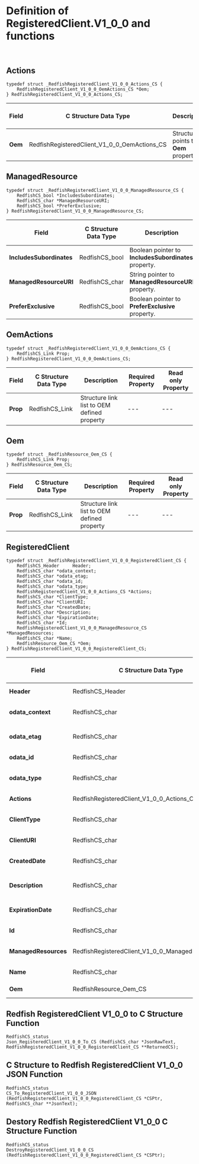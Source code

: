 # Definition of RegisteredClient.V1_0_0 and functions<br><br>

## Actions
    typedef struct _RedfishRegisteredClient_V1_0_0_Actions_CS {
        RedfishRegisteredClient_V1_0_0_OemActions_CS *Oem;
    } RedfishRegisteredClient_V1_0_0_Actions_CS;

|Field |C Structure Data Type|Description |Required Property|Read only Property
| ---  | --- | --- | --- | ---
|**Oem**|RedfishRegisteredClient_V1_0_0_OemActions_CS| Structure points to **Oem** property.| No| No


## ManagedResource
    typedef struct _RedfishRegisteredClient_V1_0_0_ManagedResource_CS {
        RedfishCS_bool *IncludesSubordinates;
        RedfishCS_char *ManagedResourceURI;
        RedfishCS_bool *PreferExclusive;
    } RedfishRegisteredClient_V1_0_0_ManagedResource_CS;

|Field |C Structure Data Type|Description |Required Property|Read only Property
| ---  | --- | --- | --- | ---
|**IncludesSubordinates**|RedfishCS_bool| Boolean pointer to **IncludesSubordinates** property.| No| No
|**ManagedResourceURI**|RedfishCS_char| String pointer to **ManagedResourceURI** property.| No| No
|**PreferExclusive**|RedfishCS_bool| Boolean pointer to **PreferExclusive** property.| No| No


## OemActions
    typedef struct _RedfishRegisteredClient_V1_0_0_OemActions_CS {
        RedfishCS_Link Prop;
    } RedfishRegisteredClient_V1_0_0_OemActions_CS;

|Field |C Structure Data Type|Description |Required Property|Read only Property
| ---  | --- | --- | --- | ---
|**Prop**|RedfishCS_Link| Structure link list to OEM defined property| ---| ---


## Oem
    typedef struct _RedfishResource_Oem_CS {
        RedfishCS_Link Prop;
    } RedfishResource_Oem_CS;

|Field |C Structure Data Type|Description |Required Property|Read only Property
| ---  | --- | --- | --- | ---
|**Prop**|RedfishCS_Link| Structure link list to OEM defined property| ---| ---


## RegisteredClient
    typedef struct _RedfishRegisteredClient_V1_0_0_RegisteredClient_CS {
        RedfishCS_Header     Header;
        RedfishCS_char *odata_context;
        RedfishCS_char *odata_etag;
        RedfishCS_char *odata_id;
        RedfishCS_char *odata_type;
        RedfishRegisteredClient_V1_0_0_Actions_CS *Actions;
        RedfishCS_char *ClientType;
        RedfishCS_char *ClientURI;
        RedfishCS_char *CreatedDate;
        RedfishCS_char *Description;
        RedfishCS_char *ExpirationDate;
        RedfishCS_char *Id;
        RedfishRegisteredClient_V1_0_0_ManagedResource_CS *ManagedResources;
        RedfishCS_char *Name;
        RedfishResource_Oem_CS *Oem;
    } RedfishRegisteredClient_V1_0_0_RegisteredClient_CS;

|Field |C Structure Data Type|Description |Required Property|Read only Property
| ---  | --- | --- | --- | ---
|**Header**|RedfishCS_Header|Redfish C structure header|---|---
|**odata_context**|RedfishCS_char| String pointer to **@odata.context** property.| No| No
|**odata_etag**|RedfishCS_char| String pointer to **@odata.etag** property.| No| No
|**odata_id**|RedfishCS_char| String pointer to **@odata.id** property.| Yes| No
|**odata_type**|RedfishCS_char| String pointer to **@odata.type** property.| Yes| No
|**Actions**|RedfishRegisteredClient_V1_0_0_Actions_CS| Structure points to **Actions** property.| No| No
|**ClientType**|RedfishCS_char| String pointer to **ClientType** property.| Yes| No
|**ClientURI**|RedfishCS_char| String pointer to **ClientURI** property.| No| No
|**CreatedDate**|RedfishCS_char| String pointer to **CreatedDate** property.| No| Yes
|**Description**|RedfishCS_char| String pointer to **Description** property.| No| Yes
|**ExpirationDate**|RedfishCS_char| String pointer to **ExpirationDate** property.| No| No
|**Id**|RedfishCS_char| String pointer to **Id** property.| Yes| Yes
|**ManagedResources**|RedfishRegisteredClient_V1_0_0_ManagedResource_CS| Structure points to **ManagedResources** property.| No| No
|**Name**|RedfishCS_char| String pointer to **Name** property.| Yes| Yes
|**Oem**|RedfishResource_Oem_CS| Structure points to **Oem** property.| No| No
## Redfish RegisteredClient V1_0_0 to C Structure Function
    RedfishCS_status
    Json_RegisteredClient_V1_0_0_To_CS (RedfishCS_char *JsonRawText, RedfishRegisteredClient_V1_0_0_RegisteredClient_CS **ReturnedCS);

## C Structure to Redfish RegisteredClient V1_0_0 JSON Function
    RedfishCS_status
    CS_To_RegisteredClient_V1_0_0_JSON (RedfishRegisteredClient_V1_0_0_RegisteredClient_CS *CSPtr, RedfishCS_char **JsonText);

## Destory Redfish RegisteredClient V1_0_0 C Structure Function
    RedfishCS_status
    DestroyRegisteredClient_V1_0_0_CS (RedfishRegisteredClient_V1_0_0_RegisteredClient_CS *CSPtr);

